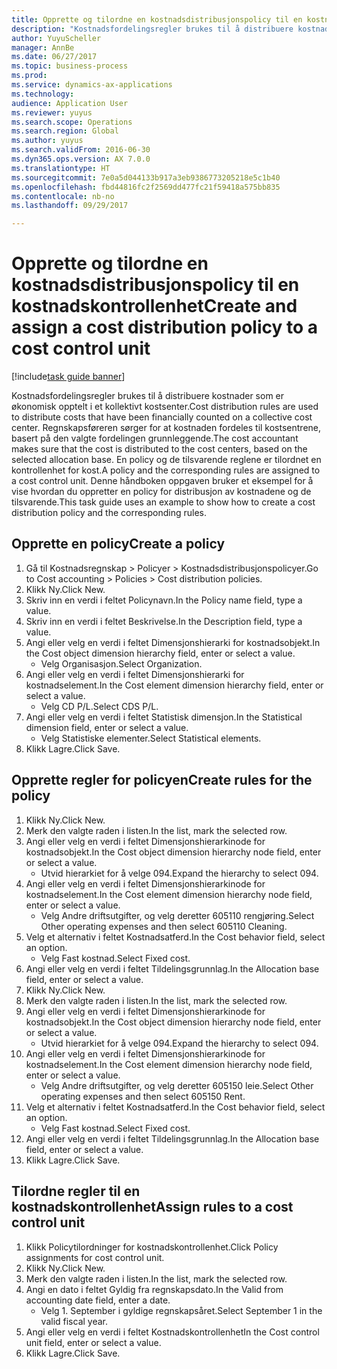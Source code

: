 ```yaml
--- 
title: Opprette og tilordne en kostnadsdistribusjonspolicy til en kostnadskontrollenhet
description: "Kostnadsfordelingsregler brukes til å distribuere kostnader som er økonomisk opptelt i et kollektivt kostsenter."
author: YuyuScheller
manager: AnnBe
ms.date: 06/27/2017
ms.topic: business-process
ms.prod: 
ms.service: dynamics-ax-applications
ms.technology: 
audience: Application User
ms.reviewer: yuyus
ms.search.scope: Operations
ms.search.region: Global
ms.author: yuyus
ms.search.validFrom: 2016-06-30
ms.dyn365.ops.version: AX 7.0.0
ms.translationtype: HT
ms.sourcegitcommit: 7e0a5d044133b917a3eb9386773205218e5c1b40
ms.openlocfilehash: fbd44816fc2f2569dd477fc21f59418a575bb835
ms.contentlocale: nb-no
ms.lasthandoff: 09/29/2017

---
```

# <a name="create-and-assign-a-cost-distribution-policy-to-a-cost-control-unit"></a><span data-ttu-id="5e1a3-103">Opprette og tilordne en kostnadsdistribusjonspolicy til en kostnadskontrollenhet</span><span class="sxs-lookup"><span data-stu-id="5e1a3-103">Create and assign a cost distribution policy to a cost control unit</span></span>

[!include[task guide banner](../../includes/task-guide-banner.md)]

<span data-ttu-id="5e1a3-104">Kostnadsfordelingsregler brukes til å distribuere kostnader som er økonomisk opptelt i et kollektivt kostsenter.</span><span class="sxs-lookup"><span data-stu-id="5e1a3-104">Cost distribution rules are used to distribute costs that have been financially counted on a collective cost center.</span></span> <span data-ttu-id="5e1a3-105">Regnskapsføreren sørger for at kostnaden fordeles til kostsentrene, basert på den valgte fordelingen grunnleggende.</span><span class="sxs-lookup"><span data-stu-id="5e1a3-105">The cost accountant makes sure that the cost is distributed to the cost centers, based on the selected allocation base.</span></span> <span data-ttu-id="5e1a3-106">En policy og de tilsvarende reglene er tilordnet en kontrollenhet for kost.</span><span class="sxs-lookup"><span data-stu-id="5e1a3-106">A policy and the corresponding rules are assigned to a cost control unit.</span></span> <span data-ttu-id="5e1a3-107">Denne håndboken oppgaven bruker et eksempel for å vise hvordan du oppretter en policy for distribusjon av kostnadene og de tilsvarende.</span><span class="sxs-lookup"><span data-stu-id="5e1a3-107">This task guide uses an example to show how to create a cost distribution policy and the corresponding rules.</span></span>


## <a name="create-a-policy"></a><span data-ttu-id="5e1a3-108">Opprette en policy</span><span class="sxs-lookup"><span data-stu-id="5e1a3-108">Create a policy</span></span>
1. <span data-ttu-id="5e1a3-109">Gå til Kostnadsregnskap > Policyer > Kostnadsdistribusjonspolicyer.</span><span class="sxs-lookup"><span data-stu-id="5e1a3-109">Go to Cost accounting > Policies > Cost distribution policies.</span></span>
2. <span data-ttu-id="5e1a3-110">Klikk Ny.</span><span class="sxs-lookup"><span data-stu-id="5e1a3-110">Click New.</span></span>
3. <span data-ttu-id="5e1a3-111">Skriv inn en verdi i feltet Policynavn.</span><span class="sxs-lookup"><span data-stu-id="5e1a3-111">In the Policy name field, type a value.</span></span>
4. <span data-ttu-id="5e1a3-112">Skriv inn en verdi i feltet Beskrivelse.</span><span class="sxs-lookup"><span data-stu-id="5e1a3-112">In the Description field, type a value.</span></span>
5. <span data-ttu-id="5e1a3-113">Angi eller velg en verdi i feltet Dimensjonshierarki for kostnadsobjekt.</span><span class="sxs-lookup"><span data-stu-id="5e1a3-113">In the Cost object dimension hierarchy field, enter or select a value.</span></span>
    * <span data-ttu-id="5e1a3-114">Velg Organisasjon.</span><span class="sxs-lookup"><span data-stu-id="5e1a3-114">Select Organization.</span></span>  
6. <span data-ttu-id="5e1a3-115">Angi eller velg en verdi i feltet Dimensjonshierarki for kostnadselement.</span><span class="sxs-lookup"><span data-stu-id="5e1a3-115">In the Cost element dimension hierarchy field, enter or select a value.</span></span>
    * <span data-ttu-id="5e1a3-116">Velg CD P/L.</span><span class="sxs-lookup"><span data-stu-id="5e1a3-116">Select CDS P/L.</span></span>  
7. <span data-ttu-id="5e1a3-117">Angi eller velg en verdi i feltet Statistisk dimensjon.</span><span class="sxs-lookup"><span data-stu-id="5e1a3-117">In the Statistical dimension field, enter or select a value.</span></span>
    * <span data-ttu-id="5e1a3-118">Velg Statistiske elementer.</span><span class="sxs-lookup"><span data-stu-id="5e1a3-118">Select Statistical elements.</span></span>  
8. <span data-ttu-id="5e1a3-119">Klikk Lagre.</span><span class="sxs-lookup"><span data-stu-id="5e1a3-119">Click Save.</span></span>

## <a name="create-rules-for-the-policy"></a><span data-ttu-id="5e1a3-120">Opprette regler for policyen</span><span class="sxs-lookup"><span data-stu-id="5e1a3-120">Create rules for the policy</span></span>
1. <span data-ttu-id="5e1a3-121">Klikk Ny.</span><span class="sxs-lookup"><span data-stu-id="5e1a3-121">Click New.</span></span>
2. <span data-ttu-id="5e1a3-122">Merk den valgte raden i listen.</span><span class="sxs-lookup"><span data-stu-id="5e1a3-122">In the list, mark the selected row.</span></span>
3. <span data-ttu-id="5e1a3-123">Angi eller velg en verdi i feltet Dimensjonshierarkinode for kostnadsobjekt.</span><span class="sxs-lookup"><span data-stu-id="5e1a3-123">In the Cost object dimension hierarchy node field, enter or select a value.</span></span>
    * <span data-ttu-id="5e1a3-124">Utvid hierarkiet for å velge 094.</span><span class="sxs-lookup"><span data-stu-id="5e1a3-124">Expand the hierarchy to select 094.</span></span>  
4. <span data-ttu-id="5e1a3-125">Angi eller velg en verdi i feltet Dimensjonshierarkinode for kostnadselement.</span><span class="sxs-lookup"><span data-stu-id="5e1a3-125">In the Cost element dimension hierarchy node field, enter or select a value.</span></span>
    * <span data-ttu-id="5e1a3-126">Velg Andre driftsutgifter, og velg deretter 605110 rengjøring.</span><span class="sxs-lookup"><span data-stu-id="5e1a3-126">Select Other operating expenses and then select 605110 Cleaning.</span></span>  
5. <span data-ttu-id="5e1a3-127">Velg et alternativ i feltet Kostnadsatferd.</span><span class="sxs-lookup"><span data-stu-id="5e1a3-127">In the Cost behavior field, select an option.</span></span>
    * <span data-ttu-id="5e1a3-128">Velg Fast kostnad.</span><span class="sxs-lookup"><span data-stu-id="5e1a3-128">Select Fixed cost.</span></span>  
6. <span data-ttu-id="5e1a3-129">Angi eller velg en verdi i feltet Tildelingsgrunnlag.</span><span class="sxs-lookup"><span data-stu-id="5e1a3-129">In the Allocation base field, enter or select a value.</span></span>
7. <span data-ttu-id="5e1a3-130">Klikk Ny.</span><span class="sxs-lookup"><span data-stu-id="5e1a3-130">Click New.</span></span>
8. <span data-ttu-id="5e1a3-131">Merk den valgte raden i listen.</span><span class="sxs-lookup"><span data-stu-id="5e1a3-131">In the list, mark the selected row.</span></span>
9. <span data-ttu-id="5e1a3-132">Angi eller velg en verdi i feltet Dimensjonshierarkinode for kostnadsobjekt.</span><span class="sxs-lookup"><span data-stu-id="5e1a3-132">In the Cost object dimension hierarchy node field, enter or select a value.</span></span>
    * <span data-ttu-id="5e1a3-133">Utvid hierarkiet for å velge 094.</span><span class="sxs-lookup"><span data-stu-id="5e1a3-133">Expand the hierarchy to select 094.</span></span>  
10. <span data-ttu-id="5e1a3-134">Angi eller velg en verdi i feltet Dimensjonshierarkinode for kostnadselement.</span><span class="sxs-lookup"><span data-stu-id="5e1a3-134">In the Cost element dimension hierarchy node field, enter or select a value.</span></span>
    * <span data-ttu-id="5e1a3-135">Velg Andre driftsutgifter, og velg deretter 605150 leie.</span><span class="sxs-lookup"><span data-stu-id="5e1a3-135">Select Other operating expenses and then select 605150 Rent.</span></span>  
11. <span data-ttu-id="5e1a3-136">Velg et alternativ i feltet Kostnadsatferd.</span><span class="sxs-lookup"><span data-stu-id="5e1a3-136">In the Cost behavior field, select an option.</span></span>
    * <span data-ttu-id="5e1a3-137">Velg Fast kostnad.</span><span class="sxs-lookup"><span data-stu-id="5e1a3-137">Select Fixed cost.</span></span>  
12. <span data-ttu-id="5e1a3-138">Angi eller velg en verdi i feltet Tildelingsgrunnlag.</span><span class="sxs-lookup"><span data-stu-id="5e1a3-138">In the Allocation base field, enter or select a value.</span></span>
13. <span data-ttu-id="5e1a3-139">Klikk Lagre.</span><span class="sxs-lookup"><span data-stu-id="5e1a3-139">Click Save.</span></span>

## <a name="assign-rules-to-a-cost-control-unit"></a><span data-ttu-id="5e1a3-140">Tilordne regler til en kostnadskontrollenhet</span><span class="sxs-lookup"><span data-stu-id="5e1a3-140">Assign rules to a cost control unit</span></span>
1. <span data-ttu-id="5e1a3-141">Klikk Policytilordninger for kostnadskontrollenhet.</span><span class="sxs-lookup"><span data-stu-id="5e1a3-141">Click Policy assignments for cost control unit.</span></span>
2. <span data-ttu-id="5e1a3-142">Klikk Ny.</span><span class="sxs-lookup"><span data-stu-id="5e1a3-142">Click New.</span></span>
3. <span data-ttu-id="5e1a3-143">Merk den valgte raden i listen.</span><span class="sxs-lookup"><span data-stu-id="5e1a3-143">In the list, mark the selected row.</span></span>
4. <span data-ttu-id="5e1a3-144">Angi en dato i feltet Gyldig fra regnskapsdato.</span><span class="sxs-lookup"><span data-stu-id="5e1a3-144">In the Valid from accounting date field, enter a date.</span></span>
    * <span data-ttu-id="5e1a3-145">Velg 1. September i gyldige regnskapsåret.</span><span class="sxs-lookup"><span data-stu-id="5e1a3-145">Select September 1 in the valid fiscal year.</span></span>  
5. <span data-ttu-id="5e1a3-146">Angi eller velg en verdi i feltet Kostnadskontrollenhet</span><span class="sxs-lookup"><span data-stu-id="5e1a3-146">In the Cost control unit field, enter or select a value.</span></span>
6. <span data-ttu-id="5e1a3-147">Klikk Lagre.</span><span class="sxs-lookup"><span data-stu-id="5e1a3-147">Click Save.</span></span>


